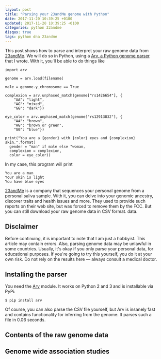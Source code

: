 ```yaml
---
layout: post
title: "Parsing your 23andMe genome with Python"
date: 2017-11-20 10:39:25 +0100
updated: 2017-11-20 10:39:25 +0100
categories: python 23andme
disqus: true
tags: python dna 23andme
---
```


This post shows how to parse and interpret your raw genome data from
[23andMe][23andme]. We will do so in Python, using a [Arv, a Python genome
parser ][arv] that I wrote. With it, you'll be able to do things like

    import arv

    genome = arv.load(filename)

    male = genome.y_chromosome == True

    complexion = arv.unphased_match(genome["rs1426654"], {
        "AA": "light",
        "AG": "mixed",
        "GG": "dark"})

    eye_color = arv.unphased_match(genome["rs12913832"], {
        "AA": "brown",
        "AG": "brown or green",
        "GG": "blue"})

    print("You are a {gender} with {color} eyes and {complexion} skin.".format(
      gender = "man" if male else "woman,
      complexion = complexion,
      color = eye_color))

In my case, this program will print

    You are a man
    Your skin is light
    You have blue eyes

[23andMe][23andme] is a company that sequences your personal genome from a
personal saliva sample. With it, you can delve into your genomic ancestry,
discover traits and health issues and more. They used to provide such reports
on their web site, but was forced to remove them by the FCC. But you can still
download your raw genome data in CSV format.
data.

Disclaimer
----------

Before continuing, it is important to note that I am just a hobbyist. This
article may contain errors. Also, parsing genome data may be unlawful in some
countries. Usually, it's okay if you only parse your personal data, for
educational purposes. If you're going to try this yourself, you do it at
your own risk. Do not rely on the results here — always consult a medical
doctor.

Installing the parser
---------------------

You need the [Arv][arv] module. It works on Python 2 and 3 and is installable
via PyPi:

    $ pip install arv

Of course, you can also parse the CSV file yourself, but Arv is insanely fast
and contains functionality for inferring from the genome.
It parses such a file in 0.06 seconds.

Contents of the raw genome data
-------------------------------

Genome wide association studies
-------------------------------



[23andme]: https://www.23andme.com
[arv]: https://github.com/cslarsen/arv
